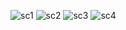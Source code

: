 ![sc1](https://github.com/user-attachments/assets/85c823ec-53f0-4085-a94b-a7ecaa417553)
![sc2](https://github.com/user-attachments/assets/6dd7fa82-c6a5-4ddc-8431-7221f5ec1b02)
![sc3](https://github.com/user-attachments/assets/98eedaea-3dbd-4075-958b-d2914898e3b0)
![sc4](https://github.com/user-attachments/assets/98812cf3-0a61-483d-aceb-e04afa6967e5)
